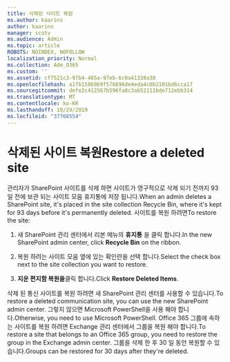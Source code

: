 ```yaml
---
title: 삭제된 사이트 복원
ms.author: kaarins
author: kaarins
manager: scotv
ms.audience: Admin
ms.topic: article
ROBOTS: NOINDEX, NOFOLLOW
localization_priority: Normal
ms.collection: Adm_O365
ms.custom: ''
ms.assetid: cf7521c3-97b4-465a-97eb-6c0a41338a30
ms.openlocfilehash: a1fb15869b9f576696de4eda4c0b2101bd6cca17
ms.sourcegitcommit: defe2c412567b596fa8c3ab52111bde712ebb314
ms.translationtype: MT
ms.contentlocale: ko-KR
ms.lasthandoff: 10/29/2019
ms.locfileid: "37768554"
---
```

# <a name="restore-a-deleted-site"></a><span data-ttu-id="fcff0-102">삭제된 사이트 복원</span><span class="sxs-lookup"><span data-stu-id="fcff0-102">Restore a deleted site</span></span>

<span data-ttu-id="fcff0-103">관리자가 SharePoint 사이트를 삭제 하면 사이트가 영구적으로 삭제 되기 전까지 93 일 전에 보관 되는 사이트 모음 휴지통에 저장 됩니다.</span><span class="sxs-lookup"><span data-stu-id="fcff0-103">When an admin deletes a SharePoint site, it's placed in the site collection Recycle Bin, where it's kept for 93 days before it's permanently deleted.</span></span> <span data-ttu-id="fcff0-104">사이트를 복원 하려면</span><span class="sxs-lookup"><span data-stu-id="fcff0-104">To restore the site:</span></span>
  
1. <span data-ttu-id="fcff0-105">새 SharePoint 관리 센터에서 리본 메뉴의 **휴지통** 을 클릭 합니다.</span><span class="sxs-lookup"><span data-stu-id="fcff0-105">In the new SharePoint admin center, click **Recycle Bin** on the ribbon.</span></span> 
    
2. <span data-ttu-id="fcff0-106">복원 하려는 사이트 모음 옆에 있는 확인란을 선택 합니다.</span><span class="sxs-lookup"><span data-stu-id="fcff0-106">Select the check box next to the site collection you want to restore.</span></span>
    
3. <span data-ttu-id="fcff0-107">**지운 편지함 복원을**클릭 합니다.</span><span class="sxs-lookup"><span data-stu-id="fcff0-107">Click **Restore Deleted Items**.</span></span>
    
<span data-ttu-id="fcff0-108">삭제 된 통신 사이트를 복원 하려면 새 SharePoint 관리 센터를 사용할 수 있습니다.</span><span class="sxs-lookup"><span data-stu-id="fcff0-108">To restore a deleted communication site, you can use the new SharePoint admin center.</span></span> <span data-ttu-id="fcff0-109">그렇지 않으면 Microsoft PowerShell을 사용 해야 합니다.</span><span class="sxs-lookup"><span data-stu-id="fcff0-109">Otherwise, you need to use Microsoft PowerShell.</span></span> <span data-ttu-id="fcff0-110">Office 365 그룹에 속하는 사이트를 복원 하려면 Exchange 관리 센터에서 그룹을 복원 해야 합니다.</span><span class="sxs-lookup"><span data-stu-id="fcff0-110">To restore a site that belongs to an Office 365 group, you need to restore the group in the Exchange admin center.</span></span> <span data-ttu-id="fcff0-111">그룹을 삭제 한 후 30 일 동안 복원할 수 있습니다.</span><span class="sxs-lookup"><span data-stu-id="fcff0-111">Groups can be restored for 30 days after they're deleted.</span></span>
  


